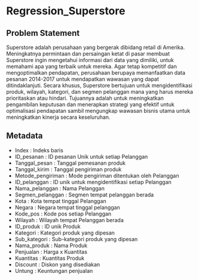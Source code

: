 # Regression_Superstore

## Problem Statement

Superstore adalah perusahaan yang bergerak dibidang retail di Amerika. Meningkatnya permintaan dan persaingan ketat di pasar membuat Superstore ingin mengetahui informasi dari data yang dimiliki, untuk memahami apa yang terbaik untuk mereka.
Agar tetap kompetitif dan mengoptimalkan pendapatan, perusahaan berupaya memanfaatkan data pesanan 2014-2017 untuk mendapatkan wawasan yang dapat ditindaklanjuti. Secara khusus, Superstore bertujuan untuk mengidentifikasi produk, wilayah, kategori, dan segmen pelanggan mana yang harus mereka prioritaskan atau hindari. Tujuannya adalah untuk meningkatkan pengambilan keputusan dan menerapkan strategi yang efektif untuk optimalisasi pendapatan sambil mengungkap wawasan bisnis utama untuk meningkatkan kinerja secara keseluruhan.

## Metadata

- Index : Indeks baris
- ID_pesanan : ID pesanan Unik untuk setiap Pelanggan
- Tanggal_pesan : Tanggal pemesanan produk
- Tanggal_kirim : Tanggal pengiriman produk
- Metode_pengiriman : Mode pengiriman ditentukan oleh Pelanggan
- ID_pelanggan : ID unik untuk mengidentifikasi setiap Pelanggan
- Nama_pelanggan : Nama Pelanggan
- Segmen_pelanggan : Segmen tempat pelanggan berada
- Kota : Kota tempat tinggal Pelanggan
- Negara : Negara tempat tinggal pelanggan
- Kode_pos : Kode pos setiap Pelanggan
- Wilayah : Wilayah tempat Pelanggan berada
- ID_produk : ID unik Produk
- Kategori : Kategori produk yang dipesan
- Sub_kategori : Sub-kategori produk yang dipesan
- Nama_produk : Nama Produk
- Penjualan : Harga x Kuantitas
- Kuantitas : Kuantitas Produk
- Discount : Diskon yang disediakan
- Untung : Keuntungan penjualan

